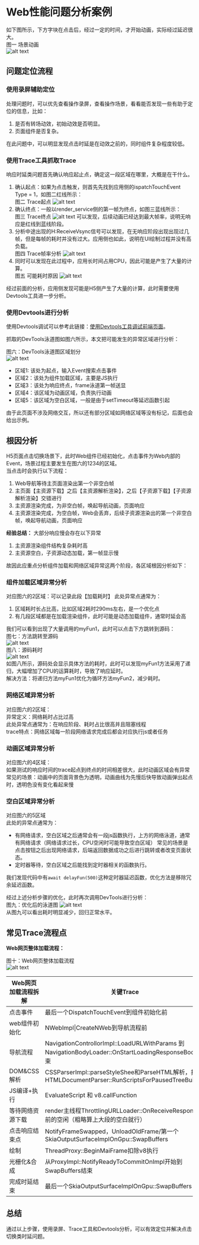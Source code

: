 # Web性能问题分析案例

如下图所示，下方字块在点击后，经过一定的时间，才开始动画，实际经过延迟很大。  
图一 场景动画  
![alt text](./figures/web-analyse-0.gif)  

## 问题定位流程

### 使用录屏辅助定位

处理问题时，可以优先查看操作录屏，查看操作场景，看看能否发现一些有助于定位的信息，比如：

1. 是否有转场动效，初始动效是否明显。
2. 页面组件是否复杂。

在此问题中，可以明显发现点击时延是在动效之前的，同时组件复杂程度较低。

### 使用Trace工具抓取Trace

响应时延类问题首先确认响应起止点，确定这一段区域在哪里，大概是在干什么。

1. 确认起点：如果为点击触发，则首先先找到应用侧的ispatchTouchEvent Type = 1，如图二红线所示：  
    图二 Trace起点
    ![alt text](./figures/web-analyse-1.png)
2. 确认终点：一般以render_service侧的第一帧为终点，如图三蓝线所示：  
    图三 Trace终点
    ![alt text](./figures/web-analyse-2.png)
    可以发现，后续动画已经达到最大帧率，说明无响应是红线到蓝线阶段。
3. 分析中途出现的H:ReceiveVsync信号可以发现，在无响应阶段出现出现过几帧，但是每帧的耗时并没有过大。应用侧也如此，说明在UI绘制过程并没有高负载。  
    图四 Trace帧率分析
    ![alt text](./figures/web-analyse-3.png)
4. 同时可以发现在此过程中，应用长时间占用CPU，因此可能是产生了大量的计算。  
    图五 可能耗时原因
    ![alt text](./figures/web-analyse-4.png)

经过前面的分析，应用侧发现可能是H5侧产生了大量的计算，此时需要使用Devtools工具进一步分析。

### 使用Devtools进行分析

使用Devtools调试可以参考此链接：[使用Devtools工具调试前端页面](https://developer.huawei.com/consumer/cn/doc/harmonyos-guides-V5/web-debugging-with-devtools-V5?catalogVersion=V5)。

抓取的DevTools泳道图如图六所示，本文把可能发生的异常区域进行分析： 

图六：DevTools泳道图区域划分  
![alt text](./figures/web-analyse-5.png)

- 区域1: 该处为起点，输入Event搜索点击事件  
- 区域2：该处为组件加载区域，主要是JS执行  
- 区域3：该处为响应终点，frame泳道第一帧送显  
- 区域4：该区域为动画区域，负责执行动画  
- 区域5：该区域为空白区域，一般是由于setTimeout等延迟函数引起  

由于此页面不涉及网络交互，所以还有部分区域如网络区域等没有标记，后面也会给出示例。

## 根因分析

H5页面点击切换场景下，此时Web组件已经初始化，点击事件为Web内部的Event，场景过程主要发生在图六的1234的区域。  
当点击时会执行以下流程：
1. Web导航等待主页面渲染出第一个非空白帧
2. 主页面【主资源下载】之后【主资源解析渲染】，之后【子资源下载】【子资源解析渲染】交错进行
3. 主资源渲染完成，为非空白帧，唤起导航动画，页面响应
4. 主资源渲染完成，为空白帧，Web会丢弃，后续子资源渲染出的第一个非空白帧，唤起导航动画，页面响应

**经验总结：** 大部分响应慢会存在以下异常
1. 主资源渲染组件结构复杂耗时高
2. 主资源空白，子资源动态加载，第一帧显示慢

故因此应重点分析组件加载和网络区域异常这两个阶段，各区域根因分析如下：

### 组件加载区域异常分析

对应图六的2区域：可以记录此段【加载耗时】
此处异常点通常为：
1. 区域耗时长占比高，比如区域2耗时290ms左右，是一个优化点
2. 有几段区域都是在加载渲染组件，此时可能是动态加载组件，通常时延会高

我们可以看到出现了大量调用的myFun1，此时可以点击下方跳转到源码：   
图七：方法跳转至源码  
![alt text](./figures/web-analyse-7.png)  
图八：源码耗时  
![alt text](./figures/web-analyse-8.png)  
如图八所示，源码处会显示具体方法的耗时，此时可以发现myFun1方法采用了递归，大幅增加了CPU的运算耗时，导致了响应延时。  
解决方法：将递归方法myFun1优化为循环方法myFun2，减少耗时。

### 网络区域异常分析

对应图六的2区域：  
异常定义：网络耗时占比过高  
此处异常点通常为：在响应阶段、耗时占比很高并且阻塞线程  
trace特点：网络区域每一阶段网络请求完成后都会对应执行js或者任务  

### 动画区域异常分析

对应图六的4区域：  
如果测试的响应时间的trace起点到终点的时间相差很大，此时动画区域会有异常  
常见的场景：动画中的页面背景色为透明，动画曲线为先慢后快导致动画弹出起点时，透明色没有变化看起来慢

### 空白区域异常分析

对应图六的5区域  
此处的异常点通常为：  
- 有网络请求，空白区域之后通常会有一段js函数执行，上方的网络泳道，通常有网络请求（网络请求过长，CPU空闲时可能导致空白区域）
常见的场景是点击按钮之后出现网络请求，后端返回数据成功之后进行跳转或者改变页面状态。
- 定时器等待，空白区域之后能找到定时器相关的函数执行。

我们发现代码中有`await delayFun(500)`这种定时器延迟函数，优化方法是移除冗余延迟函数。


经过上述分析步骤的优化，此时再次调用DevTools进行分析：  
图九：优化后的泳道图
![alt text](./figures/web-analyse-9.png)  
从图九可以看出耗时明显减少，回归正常水平。

## 常见Trace流程点

**Web网页整体加载流程：**

图十：Web网页整体加载流程   
![alt text](./figures/web-analyse-6.png)

| Web网页加载流程拆解 | 关键Trace |  
| --- | --- |  
| 点击事件 | 最后一个DispatchTouchEvent到组件初始化前 | 
| web组件初始化 | NWebImpl\|CreateNWeb到导航流程前 | 
| 导航流程 | NavigationControllorImpl::LoadURLWithParams 到 NavigationBodyLoader::OnStartLoadingResponseBody结束 |
| DOM&CSS解析 | CSSParserImpl::parseStyleShee和ParseHTML解析，扣除HTMLDocumentParser::RunScriptsForPausedTreeBuilder |
| JS编译+执行 | EvaluateScript 和 v8.callFunction |
| 等待网络资源下载 | render主线程ThrottlingURLLoader::OnReceiveResponse前的空闲（粗略算上大段的空白就行） |
| 点击响应结束点 | NotifyFrameSwapped，UnloadOldFrame/第一个SkiaOutputSurfaceImplOnGpu::SwapBuffers |
| 绘制 | ThreadProxy::BeginMaiFrame扣除v8执行 |
| 光栅化&合成 | 从ProxyImpl::NotifyReadyToCommitOnImpl开始到SwapBuffers结束 |
| 完成时延结束 | 最后一个SkiaOutputSurfaceImplOnGpu::SwapBuffers |


## 总结

通过以上步骤，使用录屏、Trace工具和Devtools分析，可以有效定位并解决点击切换类时延问题。
